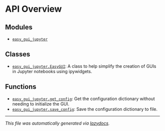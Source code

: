 <!-- markdownlint-disable -->

# API Overview

## Modules

- [`easy_gui_jupyter`](./easy_gui_jupyter.md#module-easy_gui_jupyter)

## Classes

- [`easy_gui_jupyter.EasyGUI`](./easy_gui_jupyter.md#class-easygui): A class to help simplify the creation of GUIs in Jupyter notebooks using ipywidgets.

## Functions

- [`easy_gui_jupyter.get_config`](./easy_gui_jupyter.md#function-get_config): Get the configuration dictionary without needing to initialize the GUI.
- [`easy_gui_jupyter.save_config`](./easy_gui_jupyter.md#function-save_config): Save the configuration dictionary to file.


---

_This file was automatically generated via [lazydocs](https://github.com/ml-tooling/lazydocs)._
